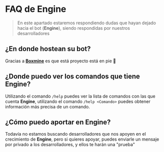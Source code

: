 # FAQ de Engine

> En este apartado estaremos respondiendo dudas que hayan dejado hacia el bot (**Engine**), siendo respondidas por nuestros desarrolladores

## ¿En donde hostean su bot?

Gracias a **[Boxmine](https://boxmineworld.com)** es que está proyecto está en pie 💖

## ¿Donde puedo ver los comandos que tiene Engine?

Utilizando el comando `/help` puedes ver la lista de comandos con las que cuenta **Engine**, utilizando el comando `/help <Comando>` puedes obtener información más precisa de un comando.

## ¿Cómo puedo aportar en Engine?

Todavía no estamos buscando desarrolladores que nos apoyen en el crecimiento de **Engine**, pero si quieres apoyar, puedes enviarle un mensaje por privado a los desarrolladores, y ellos te harán una "prueba"